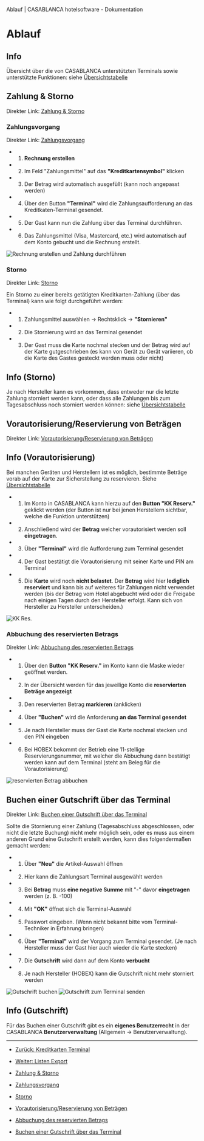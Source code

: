 Ablauf | CASABLANCA hotelsoftware - Dokumentation

# Ablauf

## Info
Übersicht über die von CASABLANCA unterstützten Terminals sowie unterstützte Funktionen: siehe [Übersichtstabelle](https://docs.casablanca.at/desktop/interfaces/payment_terminal/#%C3%BCbersichtstabelle)

## Zahlung & Storno
Direkter Link: [Zahlung & Storno](https://docs.casablanca.at/desktop/interfaces/payment_terminal/workflow/#zahlung--storno)

### Zahlungsvorgang
Direkter Link: [Zahlungsvorgang](https://docs.casablanca.at/desktop/interfaces/payment_terminal/workflow/#zahlungsvorgang)

* 1. **Rechnung erstellen**
* 2. Im Feld "Zahlungsmittel" auf das **"Kreditkartensymbol"** klicken
* 3. Der Betrag wird automatisch ausgefüllt (kann noch angepasst werden)
* 4. Über den Button **"Terminal"** wird die Zahlungsaufforderung an das Kreditkaten-Terminal gesendet.
* 5. Der Gast kann nun die Zahlung über das Terminal durchführen.
* 6. Das Zahlungsmittel (Visa, Mastercard, etc.) wird automatisch auf dem Konto gebucht und die Rechnung erstellt.

![Rechnung erstellen und Zahlung durchführen](https://docs.casablanca.at/assets/images/generate_invoice-017b113687124290e1494935f6251c3c.png "Rechnung erstellen und Zahlung durchführen")

### Storno
Direkter Link: [Storno](https://docs.casablanca.at/desktop/interfaces/payment_terminal/workflow/#storno)

Ein Storno zu einer bereits getätigten Kreditkarten-Zahlung (über das Terminal) kann wie folgt durchgeführt werden:

* 1. Zahlungsmittel auswählen -> Rechtsklick -> **"Stornieren"**
* 2. Die Stornierung wird an das Terminal gesendet
* 3. Der Gast muss die Karte nochmal stecken und der Betrag wird auf der Karte gutgeschrieben (es kann von Gerät zu Gerät variieren, ob die Karte des Gastes gesteckt werden muss oder nicht)

## Info (Storno)
Je nach Hersteller kann es vorkommen, dass entweder nur die letzte Zahlung storniert werden kann, oder dass alle Zahlungen bis zum Tagesabschluss noch storniert werden können: siehe [Übersichtstabelle](https://docs.casablanca.at/desktop/interfaces/payment_terminal/#%C3%BCbersichtstabelle)

## Vorautorisierung/Reservierung von Beträgen
Direkter Link: [Vorautorisierung/Reservierung von Beträgen](https://docs.casablanca.at/desktop/interfaces/payment_terminal/workflow/#vorautorisierungreservierung-von-beträgen)

## Info (Vorautorisierung)
Bei manchen Geräten und Herstellern ist es möglich, bestimmte Beträge vorab auf der Karte zur Sicherstellung zu reservieren. Siehe [Übersichtstabelle](https://docs.casablanca.at/desktop/interfaces/payment_terminal/#%C3%BCbersichtstabelle)

* 1. Im Konto in CASABLANCA kann hierzu auf den **Button "KK Reserv."** geklickt werden (der Button ist nur bei jenen Herstellern sichtbar, welche die Funktion unterstützen)
* 2. Anschließend wird der **Betrag** welcher vorautorisiert werden soll **eingetragen**.
* 3. Über **"Terminal"** wird die Aufforderung zum Terminal gesendet
* 4. Der Gast bestätigt die Vorautorisierung mit seiner Karte und PIN am Terminal
* 5. Die **Karte** wird noch **nicht belastet**. Der **Betrag** wird hier **lediglich reserviert** und kann bis auf weiteres für Zahlungen nicht verwendet werden (bis der Betrag vom Hotel abgebucht wird oder die Freigabe nach einigen Tagen durch den Hersteller erfolgt. Kann sich von Hersteller zu Hersteller unterscheiden.)

![KK Res.](https://docs.casablanca.at/assets/images/payment_reservation1-c989bdb5744c48a3f8d1e802386993d1.png "KK Res.")

### Abbuchung des reservierten Betrags
Direkter Link: [Abbuchung des reservierten Betrags](https://docs.casablanca.at/desktop/interfaces/payment_terminal/workflow/#abbuchung-des-reservierten-betrags)

* 1. Über den **Button "KK Reserv."** im Konto kann die Maske wieder geöffnet werden.
* 2. In der Übersicht werden für das jeweilige Konto die **reservierten Beträge angezeigt**
* 3. Den reservierten Betrag **markieren** (anklicken)
* 4. Über **"Buchen"** wird die Anforderung **an das Terminal gesendet**
* 5. Je nach Hersteller muss der Gast die Karte nochmal stecken und den PIN eingeben
* 6. Bei HOBEX bekommt der Betrieb eine 11-stellige Reservierungsnummer, mit welcher die Abbuchung dann bestätigt werden kann auf dem Terminal (steht am Beleg für die Vorautorisierung)

![reservierten Betrag abbuchen](https://docs.casablanca.at/assets/images/book_reservation-fd5d22e107d2ada169861c20769d671c.png "reservierten Betrag abbuchen")

## Buchen einer Gutschrift über das Terminal
Direkter Link: [Buchen einer Gutschrift über das Terminal](https://docs.casablanca.at/desktop/interfaces/payment_terminal/workflow/#buchen-einer-gutschrift-über-das-terminal)

Sollte die Stornierung einer Zahlung (Tagesabschluss abgeschlossen, oder nicht die letzte Buchung) nicht mehr möglich sein, oder es muss aus einem anderen Grund eine Gutschrift erstellt werden, kann dies folgendermaßen gemacht werden:

* 1. Über **"Neu"** die Artikel-Auswahl öffnen
* 2. Hier kann die Zahlungsart Terminal ausgewählt werden
* 3. Bei **Betrag** muss **eine negative Summe** mit "-" davor **eingetragen** werden (z. B. -100)
* 4. Mit **"OK"** öffnet sich die Terminal-Auswahl
* 5. Passwort eingeben. (Wenn nicht bekannt bitte vom Terminal-Techniker in Erfahrung bringen)
* 6. Über **"Terminal"** wird der Vorgang zum Terminal gesendet. (Je nach Hersteller muss der Gast hier auch wieder die Karte stecken)
* 7. Die **Gutschrift** wird dann auf dem Konto **verbucht**
* 8. Je nach Hersteller (HOBEX) kann die Gutschrift nicht mehr storniert werden

![Gutschrift buchen](https://docs.casablanca.at/assets/images/book_voucher1-2d3999660b63467c4bfb72b6a627c750.png "Gutschrift buchen")
![Gutschrift zum Terminal senden](https://docs.casablanca.at/assets/images/book_voucher2-3a3620f55a953f2b10213b0f003c62a9.png "Gutschrift zum Terminal senden")

## Info (Gutschrift)
Für das Buchen einer Gutschrift gibt es ein **eigenes Benutzerrecht** in der CASABLANCA **Benutzerverwaltung** (Allgemein -> Benutzerverwaltung).

---

* [Zurück: Kreditkarten Terminal](https://docs.casablanca.at/desktop/interfaces/payment_terminal/)
* [Weiter: Listen Export](https://docs.casablanca.at/desktop/interfaces/list_export/)

* [Zahlung & Storno](https://docs.casablanca.at/desktop/interfaces/payment_terminal/workflow/#zahlung--storno)
* [Zahlungsvorgang](https://docs.casablanca.at/desktop/interfaces/payment_terminal/workflow/#zahlungsvorgang)
* [Storno](https://docs.casablanca.at/desktop/interfaces/payment_terminal/workflow/#storno)
* [Vorautorisierung/Reservierung von Beträgen](https://docs.casablanca.at/desktop/interfaces/payment_terminal/workflow/#vorautorisierungreservierung-von-beträgen)
* [Abbuchung des reservierten Betrags](https://docs.casablanca.at/desktop/interfaces/payment_terminal/workflow/#abbuchung-des-reservierten-betrags)
* [Buchen einer Gutschrift über das Terminal](https://docs.casablanca.at/desktop/interfaces/payment_terminal/workflow/#buchen-einer-gutschrift-über-das-terminal)